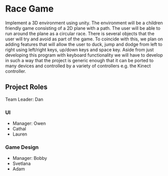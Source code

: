 # Race Game
Implement a 3D environment using unity. The environment will be a children friendly game consisting of a 2D plane with a path. The user will be able to run around the plane as a
circular race. There is several objects that the user will try and avoid as part of the game. To coincide with this, we plan on adding features that will allow the user to duck, jump and dodge from left to right using left/right keys, up/down keys and space key. Aside from just developing this program with keyboard
functionality we will have to develop in such a way that the project is generic enough that it can be ported to many devices and controlled by a variety of controllers e.g. the Kinect controller.

## Project Roles

Team Leader: Dan

### UI
  - Manager: Owen
  - Cathal
  - Lauren

### Game Design
  - Manager: Bobby
  - Svetlana
  - Adam
